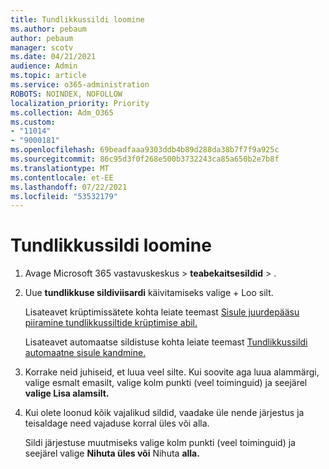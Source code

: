 ```yaml
---
title: Tundlikkussildi loomine
ms.author: pebaum
author: pebaum
manager: scotv
ms.date: 04/21/2021
audience: Admin
ms.topic: article
ms.service: o365-administration
ROBOTS: NOINDEX, NOFOLLOW
localization_priority: Priority
ms.collection: Adm_O365
ms.custom:
- "11014"
- "9000181"
ms.openlocfilehash: 69beadfaaa9303ddb4b89d288da38b7f7f9a925c
ms.sourcegitcommit: 86c95d3f0f268e500b3732243ca85a650b2e7b8f
ms.translationtype: MT
ms.contentlocale: et-EE
ms.lasthandoff: 07/22/2021
ms.locfileid: "53532179"
---
```

# <a name="how-to-create-a-sensitivity-label"></a>Tundlikkussildi loomine

1. Avage Microsoft 365 vastavuskeskus > **teabekaitsesildid**  >  .

1. Uue **tundlikkuse sildiviisardi** käivitamiseks valige + Loo silt.

    Lisateavet krüptimissätete kohta leiate teemast [Sisule juurdepääsu piiramine tundlikkussiltide krüptimise abil.](https://go.microsoft.com/fwlink/?linkid=2106331)

    Lisateavet automaatse sildistuse kohta leiate teemast [Tundlikkussildi automaatne sisule kandmine.](https://go.microsoft.com/fwlink/?linkid=2105837)

1. Korrake neid juhiseid, et luua veel silte. Kui soovite aga luua alammärgi, valige esmalt emasilt, valige kolm punkti (veel toiminguid) ja seejärel **valige Lisa alamsilt.**

1. Kui olete loonud kõik vajalikud sildid, vaadake üle nende järjestus ja teisaldage need vajaduse korral üles või alla. 
    
    Sildi järjestuse muutmiseks valige kolm punkti (veel toiminguid) ja seejärel valige **Nihuta üles või** Nihuta **alla.**

